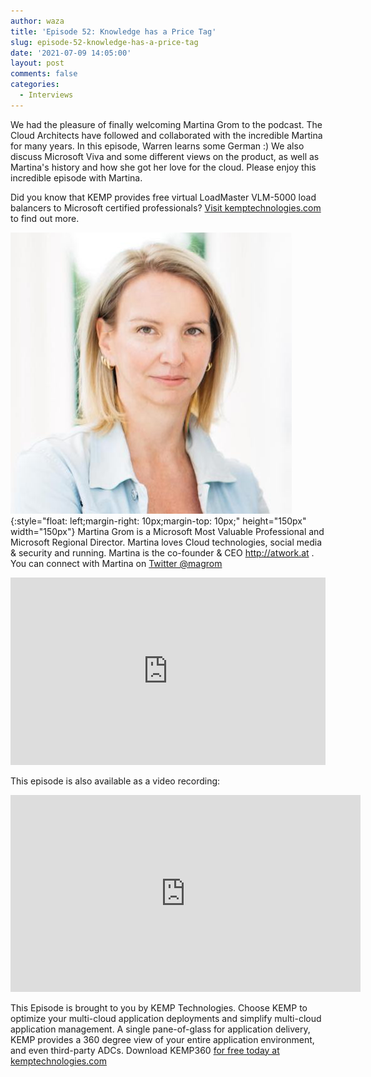 ```yaml
---
author: waza
title: 'Episode 52: Knowledge has a Price Tag'
slug: episode-52-knowledge-has-a-price-tag
date: '2021-07-09 14:05:00'
layout: post
comments: false
categories:
  - Interviews
---
```


We had the pleasure of finally welcoming Martina Grom to the podcast. The Cloud Architects have followed and collaborated with the incredible Martina for many years. 
In this episode, Warren learns some German :) We also discuss Microsoft Viva and some different views on the product, as well as Martina's history and how she got her love for the cloud.
Please enjoy this incredible episode with Martina.



Did you know that KEMP provides free virtual LoadMaster VLM-5000 load balancers to Microsoft certified professionals? [Visit kemptechnologies.com](https://kemptechnologies.com/microsoft-pros-loadmaster-license-request/) to find out more.

![Martina](/images/uploads/2021/07/martina.jpg){:style="float: left;margin-right: 10px;margin-top: 10px;" height="150px" width="150px"} Martina Grom is a Microsoft Most Valuable Professional and Microsoft Regional Director. Martina loves Cloud technologies, social media & security and running. Martina is the co-founder & CEO http://atwork.at . You can connect with Martina on [Twitter @magrom](https://twitter.com/magrom)


<p><iframe width="100%" height="300" scrolling="no" frameborder="no" allow="autoplay" src="https://w.soundcloud.com/player/?url=https%3A//api.soundcloud.com/tracks/1084527304&color=%23ff5500&auto_play=false&hide_related=false&show_comments=true&show_user=true&show_reposts=false&show_teaser=true&visual=true"></iframe></p>

This episode is also available as a video recording:

<p><iframe width="560" height="315" src="https://www.youtube.com/embed/tu4fv4Vz97I" title="YouTube video player" frameborder="0" allow="accelerometer; autoplay; clipboard-write; encrypted-media; gyroscope; picture-in-picture" allowfullscreen></iframe></p>

This Episode is brought to you by KEMP Technologies. Choose KEMP to optimize your multi-cloud application deployments and simplify multi-cloud application management. A single pane-of-glass for application delivery, KEMP provides a 360 degree view of your entire application environment, and even third-party ADCs. Download KEMP360 [for free today at kemptechnologies.com](https://kempte.ch/2MYXjew)
